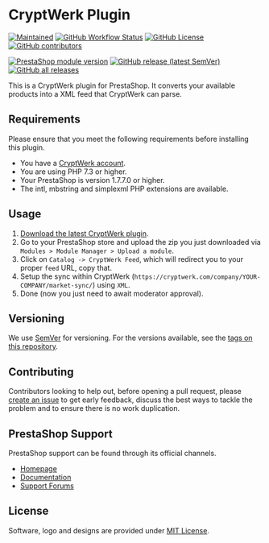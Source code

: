 # CryptWerk Plugin

[![Maintained](https://img.shields.io/maintenance/yes/2021?style=flat-square)](https://github.com/bitcoinmitchell/cryptwerk-plugin/pulse)
[![GitHub Workflow Status](https://img.shields.io/github/workflow/status/bitcoinmitchell/cryptwerk-plugin/Validate/master?style=flat-square)](https://github.com/bitcoinmitchell/cryptwerk-plugin/actions)
[![GitHub License](https://img.shields.io/github/license/bitcoinmitchell/cryptwerk-plugin?color=brightgreen&style=flat-square)](https://github.com/bitcoinmitchell/cryptwerk-plugin/blob/master/LICENSE)
[![GitHub contributors](https://img.shields.io/github/contributors-anon/bitcoinmitchell/cryptwerk-plugin?style=flat-square)](https://github.com/bitcoinmitchell/cryptwerk-plugin/graphs/contributors)

[![PrestaShop module version](https://img.shields.io/badge/module%20version-0.3.1-brightgreen?style=flat-square)](https://github.com/bitcoinmitchell/cryptwerk-plugin/releases)
[![GitHub release (latest SemVer)](https://img.shields.io/github/v/release/bitcoinmitchell/cryptwerk-plugin?sort=semver&style=flat-square)](https://github.com/bitcoinmitchell/cryptwerk-plugin/releases)
[![GitHub all releases](https://img.shields.io/github/downloads/bitcoinmitchell/cryptwerk-plugin/total?style=flat-square)](https://github.com/bitcoinmitchell/cryptwerk-plugin/releases)

This is a CryptWerk plugin for PrestaShop. It converts your available products into a XML feed that CryptWerk can parse.

## Requirements

Please ensure that you meet the following requirements before installing this plugin.

+ You have a [CryptWerk account](https://cryptwerk.com/id/register/).
+ You are using PHP 7.3 or higher.
+ Your PrestaShop is version 1.7.7.0 or higher.
+ The intl, mbstring and simplexml PHP extensions are available.

## Usage

1. [Download the latest CryptWerk plugin](https://github.com/bitcoinmitchell/cryptwerk-plugin/releases).
2. Go to your PrestaShop store and upload the zip you just downloaded via `Modules > Module Manager > Upload a module`.
4. Click on `Catalog -> CryptWerk Feed`, which will redirect you to your proper `feed` URL, copy that.
5. Setup the sync within CryptWerk (`https://cryptwerk.com/company/YOUR-COMPANY/market-sync/`) using `XML`.
6. Done (now you just need to await moderator approval).

## Versioning

We use [SemVer](http://semver.org/) for versioning. For the versions available, see the
[tags on this repository](https://github.com/BitcoinMitchell/docker-prestashop/tags).

## Contributing

Contributors looking to help out, before opening a pull request, please [create an issue](https://github.com/bitcoinmitchell/cryptwerk-plugin/issues/new/choose)
to get early feedback, discuss the best ways to tackle the problem and to ensure there is no work duplication.

## PrestaShop Support

PrestaShop support can be found through its official channels.

* [Homepage](https://www.prestashop.com)
* [Documentation](https://doc.prestashop.com)
* [Support Forums](https://www.prestashop.com/forums)

## License

Software, logo and designs are provided under [MIT License](LICENSE).
